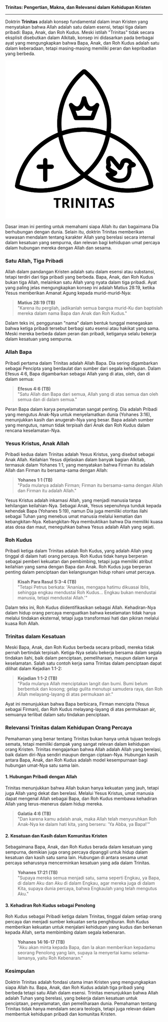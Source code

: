 **Trinitas: Pengertian, Makna, dan Relevansi dalam Kehidupan Kristen**

---

Doktrin **Trinitas** adalah konsep fundamental dalam iman Kristen yang menyatakan bahwa Allah adalah satu dalam esensi, tetapi tiga dalam pribadi: Bapa, Anak, dan Roh Kudus. Meski istilah "Trinitas" tidak secara eksplisit disebutkan dalam Alkitab, konsep ini didasarkan pada berbagai ayat yang mengungkapkan bahwa Bapa, Anak, dan Roh Kudus adalah satu dalam keberadaan, tetapi masing-masing memiliki peran dan kepribadian yang berbeda.

![ilustrasi gambaran konsep trinitas](konten/img/konsep/trinitas.svg)

Dasar iman ini penting untuk memahami siapa Allah itu dan bagaimana Dia berhubungan dengan dunia. Selain itu, doktrin Trinitas memberikan wawasan mendalam tentang karakter Allah yang berelasi secara internal dalam kesatuan yang sempurna, dan relevan bagi kehidupan umat percaya dalam hubungan mereka dengan Allah dan sesama.

### Satu Allah, Tiga Pribadi

Allah dalam pandangan Kristen adalah satu dalam esensi atau substansi, tetapi terdiri dari tiga pribadi yang berbeda. Bapa, Anak, dan Roh Kudus bukan tiga Allah, melainkan satu Allah yang nyata dalam tiga pribadi. Ayat yang paling jelas mengungkapkan konsep ini adalah Matius 28:19, ketika Yesus memberikan Amanat Agung kepada murid-murid-Nya:

> **Matius 28:19 (TB)**  
> "Karena itu pergilah, jadikanlah semua bangsa murid-Ku dan baptislah mereka dalam nama Bapa dan Anak dan Roh Kudus."

Dalam teks ini, penggunaan "nama" dalam bentuk tunggal menegaskan bahwa ketiga pribadi tersebut berbagi satu esensi atau hakikat yang sama. Meski mereka berbeda dalam peran dan pribadi, ketiganya selalu bekerja dalam kesatuan yang sempurna.

### Allah Bapa

Pribadi pertama dalam Trinitas adalah Allah Bapa. Dia sering digambarkan sebagai Pencipta yang berdaulat dan sumber dari segala kehidupan. Dalam Efesus 4:6, Bapa digambarkan sebagai Allah yang di atas, oleh, dan di dalam semua:

> **Efesus 4:6 (TB)**  
> "Satu Allah dan Bapa dari semua, Allah yang di atas semua dan oleh semua dan di dalam semua."

Peran Bapa dalam karya penyelamatan sangat penting. Dia adalah Pribadi yang mengutus Anak-Nya untuk menyelamatkan dunia (Yohanes 3:16), menunjukkan kasih dan anugerah-Nya yang besar. Bapa adalah sumber yang mengutus, namun tidak terpisah dari Anak dan Roh Kudus dalam rencana keselamatan-Nya.

### Yesus Kristus, Anak Allah

Pribadi kedua dalam Trinitas adalah Yesus Kristus, yang disebut sebagai Anak Allah. Keilahian Yesus dijelaskan dalam banyak bagian Alkitab, termasuk dalam Yohanes 1:1, yang menyatakan bahwa Firman itu adalah Allah dan Firman itu bersama-sama dengan Allah:

> **Yohanes 1:1 (TB)**  
> "Pada mulanya adalah Firman; Firman itu bersama-sama dengan Allah dan Firman itu adalah Allah."

Yesus Kristus adalah inkarnasi Allah, yang menjadi manusia tanpa kehilangan keilahian-Nya. Sebagai Anak, Yesus sepenuhnya tunduk kepada kehendak Bapa (Yohanes 5:19), namun Dia juga memiliki otoritas ilahi sebagai Tuhan yang menebus umat manusia melalui kematian dan kebangkitan-Nya. Kebangkitan-Nya membuktikan bahwa Dia memiliki kuasa atas dosa dan maut, meneguhkan bahwa Yesus adalah Allah yang sejati.

### Roh Kudus

Pribadi ketiga dalam Trinitas adalah Roh Kudus, yang adalah Allah yang tinggal di dalam hati orang percaya. Roh Kudus tidak hanya berperan sebagai pemberi kekuatan dan pembimbing, tetapi juga memiliki atribut keilahian yang sama dengan Bapa dan Anak. Roh Kudus juga berperan penting dalam penciptaan dan kelangsungan hidup rohani umat percaya.

> **Kisah Para Rasul 5:3-4 (TB)**  
> "Tetapi Petrus berkata: 'Ananias, mengapa hatimu dikuasai Iblis, sehingga engkau mendustai Roh Kudus... Engkau bukan mendustai manusia, tetapi mendustai Allah.'"

Dalam teks ini, Roh Kudus diidentifikasikan sebagai Allah. Kehadiran-Nya dalam hidup orang percaya menguatkan bahwa keselamatan tidak hanya melalui tindakan eksternal, tetapi juga transformasi hati dan pikiran melalui kuasa Roh Allah.

### Trinitas dalam Kesatuan

Meski Bapa, Anak, dan Roh Kudus berbeda secara pribadi, mereka tidak pernah bertindak terpisah. Ketiga-Nya selalu bekerja bersama dalam segala tindakan ilahi, baik dalam penciptaan, pemeliharaan, maupun dalam karya keselamatan. Salah satu contoh kerja sama Trinitas dalam penciptaan dapat dilihat dalam Kejadian 1:1-2:

> **Kejadian 1:1-2 (TB)**  
> "Pada mulanya Allah menciptakan langit dan bumi. Bumi belum berbentuk dan kosong; gelap gulita menutupi samudera raya, dan Roh Allah melayang-layang di atas permukaan air."

Ayat ini menunjukkan bahwa Bapa berbicara, Firman mencipta (Yesus sebagai Firman), dan Roh Kudus melayang-layang di atas permukaan air, semuanya terlibat dalam satu tindakan penciptaan.

### Relevansi Trinitas dalam Kehidupan Orang Percaya

Pemahaman yang benar tentang Trinitas bukan hanya untuk tujuan teologis semata, tetapi memiliki dampak yang sangat relevan dalam kehidupan orang Kristen. Trinitas mengajarkan bahwa Allah adalah Allah yang berelasi, baik dalam diri-Nya sendiri maupun dengan ciptaan-Nya. Hubungan kasih antara Bapa, Anak, dan Roh Kudus adalah model kesempurnaan bagi hubungan umat-Nya satu sama lain.

#### 1. Hubungan Pribadi dengan Allah

Trinitas menunjukkan bahwa Allah bukan hanya kekuatan yang jauh, tetapi juga Allah yang dekat dan berelasi. Melalui Yesus Kristus, umat manusia dapat mengenal Allah sebagai Bapa, dan Roh Kudus membawa kehadiran Allah yang terus-menerus dalam hidup mereka.

> **Galatia 4:6 (TB)**  
> "Dan karena kamu adalah anak, maka Allah telah menyuruhkan Roh Anak-Nya ke dalam hati kita, yang berseru: 'Ya Abba, ya Bapa!'"

#### 2. Kesatuan dan Kasih dalam Komunitas Kristen

Sebagaimana Bapa, Anak, dan Roh Kudus berada dalam kesatuan yang sempurna, demikian juga orang percaya dipanggil untuk hidup dalam kesatuan dan kasih satu sama lain. Hubungan di antara sesama umat percaya seharusnya mencerminkan kesatuan yang ada dalam Trinitas.

> **Yohanes 17:21 (TB)**  
> "Supaya mereka semua menjadi satu, sama seperti Engkau, ya Bapa, di dalam Aku dan Aku di dalam Engkau, agar mereka juga di dalam Kita, supaya dunia percaya, bahwa Engkaulah yang telah mengutus Aku."

#### 3. Kehadiran Roh Kudus sebagai Penolong

Roh Kudus sebagai Pribadi ketiga dalam Trinitas, tinggal dalam setiap orang percaya dan menjadi sumber kekuatan serta penghiburan. Roh Kudus memberikan kekuatan untuk menjalani kehidupan yang kudus dan berkenan kepada Allah, serta membimbing dalam segala kebenaran.

> **Yohanes 14:16-17 (TB)**  
> "Aku akan minta kepada Bapa, dan Ia akan memberikan kepadamu seorang Penolong yang lain, supaya Ia menyertai kamu selama-lamanya, yaitu Roh Kebenaran."

### Kesimpulan

Doktrin Trinitas adalah fondasi utama iman Kristen yang mengungkapkan siapa Allah itu. Bapa, Anak, dan Roh Kudus adalah tiga pribadi yang berbeda tetapi satu Allah dalam esensi. Trinitas menunjukkan bahwa Allah adalah Tuhan yang berelasi, yang bekerja dalam kesatuan untuk penciptaan, penyelamatan, dan pemeliharaan dunia. Pemahaman tentang Trinitas tidak hanya mendalam secara teologis, tetapi juga relevan dalam membentuk kehidupan pribadi dan komunitas Kristen.